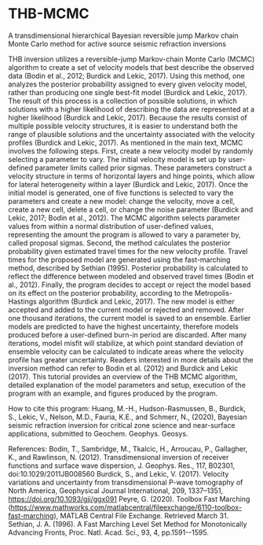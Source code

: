 # THB-MCMC
A transdimensional hierarchical Bayesian reversible jump Markov chain Monte Carlo method for active source seismic refraction inversions

THB inversion utilizes a reversible-jump Markov-chain Monte Carlo (MCMC) algorithm to create a set of velocity models that best describe the observed data (Bodin et al., 2012; Burdick and Lekic, 2017). Using this method, one analyzes the posterior probability assigned to every given velocity model, rather than producing one single best-fit model (Burdick and Lekic, 2017). The result of this process is a collection of possible solutions, in which solutions with a higher likelihood of describing the data are represented at a higher likelihood (Burdick and Lekic, 2017). Because the results consist of multiple possible velocity structures, it is easier to understand both the range of plausible solutions and the uncertainty associated with the velocity profiles (Burdick and Lekic, 2017).
As mentioned in the main text, MCMC involves the following steps. First, create a new velocity model by randomly selecting a parameter to vary. The initial velocity model is set up by user-defined parameter limits called prior sigmas. These parameters construct a velocity structure in terms of horizontal layers and hinge points, which allow for lateral heterogeneity within a layer (Burdick and Lekic, 2017). Once the initial model is generated, one of five functions is selected to vary the parameters and create a new model: change the velocity, move a cell, create a new cell, delete a cell, or change the noise parameter (Burdick and Lekic, 2017; Bodin et al., 2012). The MCMC algorithm selects parameter values from within a normal distribution of user-defined values, representing the amount the program is allowed to vary a parameter by, called proposal sigmas.
Second, the method calculates the posterior probability given estimated travel times for the new velocity profile. Travel times for the proposed model are generated using the fast-marching method, described by Sethian (1995). Posterior probability is calculated to reflect the difference between modeled and observed travel times (Bodin et al., 2012). Finally, the program decides to accept or reject the model based on its effect on the posterior probability, according to the Metropolis-Hastings algorithm (Burdick and Lekic, 2017). The new model is either accepted and added to the current model or rejected and removed. After one thousand iterations, the current model is saved to an ensemble. Earlier models are predicted to have the highest uncertainty, therefore models produced before a user-defined burn-in period are discarded. After many iterations, model misfit will stabilize, at which point standard deviation of ensemble velocity can be calculated to indicate areas where the velocity profile has greater uncertainty. Readers interested in more details about the inversion method can refer to Bodin et al. (2012) and Burdick and Lekic (2017).
This tutorial provides an overview of the THB MCMC algorithm, detailed explanation of the model parameters and setup, execution of the program with an example, and figures produced by the program. 

How to cite this program:
Huang, M.-H., Hudson-Rasmussen, B., Burdick, S., Lekic, V., Nelson, M.D., Fauria, K.E., and Schmerr, N., (2020), Bayesian seismic refraction inversion for critical zone science and near-surface applications, submitted to Geochem. Geophys. Geosys.

References:
Bodin, T., Sambridge, M., Tkalcic, H., Arroucau, P., Gallagher, K., and Rawlinson, N. (2012). Transdimensional inversion of receiver functions and surface wave dispersion, J. Geophys. Res., 117, B02301, doi:10.1029/2011JB008560
Burdick, S., and Lekic, V. (2017). Velocity variations and uncertainty from transdimensional P-wave tomography of North America, Geophysical Journal International, 209, 1337–1351, https://doi.org/10.1093/gji/ggx091
Peyre, G. (2020). Toolbox Fast Marching (https://www.mathworks.com/matlabcentral/fileexchange/6110-toolbox-fast-marching), MATLAB Central File Exchange. Retrieved March 31.
Sethian, J. A. (1996). A Fast Marching Level Set Method for Monotonically Advancing Fronts, Proc. Natl. Acad. Sci., 93, 4, pp.1591--1595.
